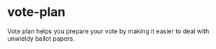 # vote-plan
Vote plan helps you prepare your vote by making it easier to deal with unwieldy ballot papers.
